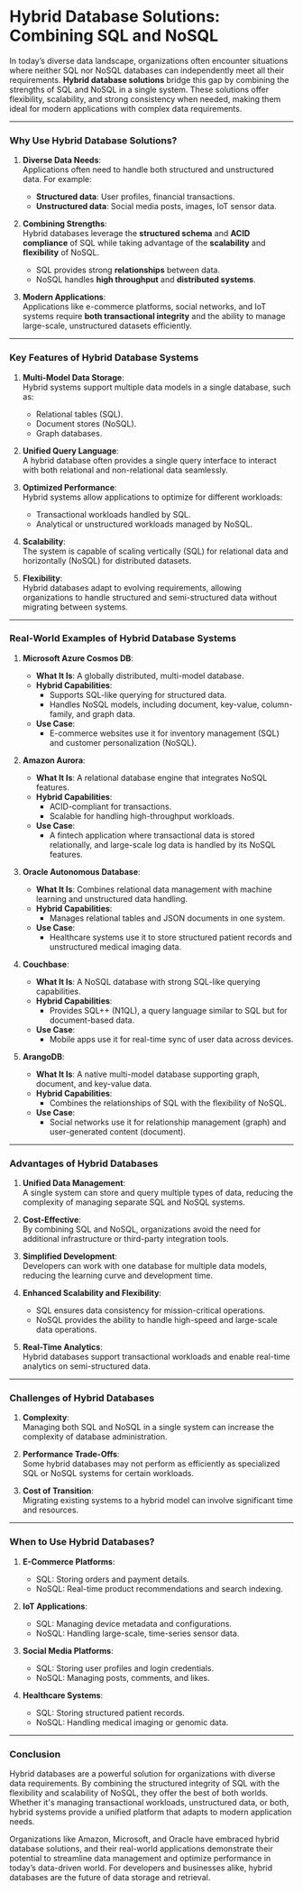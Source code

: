 # **Hybrid Database Solutions: Combining SQL and NoSQL**  

In today’s diverse data landscape, organizations often encounter situations where neither SQL nor NoSQL databases can independently meet all their requirements. **Hybrid database solutions** bridge this gap by combining the strengths of SQL and NoSQL in a single system. These solutions offer flexibility, scalability, and strong consistency when needed, making them ideal for modern applications with complex data requirements.

---

### **Why Use Hybrid Database Solutions?**

1. **Diverse Data Needs**:  
   Applications often need to handle both structured and unstructured data. For example:
   - **Structured data**: User profiles, financial transactions.
   - **Unstructured data**: Social media posts, images, IoT sensor data.

2. **Combining Strengths**:  
   Hybrid databases leverage the **structured schema** and **ACID compliance** of SQL while taking advantage of the **scalability** and **flexibility** of NoSQL.  
   - SQL provides strong **relationships** between data.
   - NoSQL handles **high throughput** and **distributed systems**.

3. **Modern Applications**:  
   Applications like e-commerce platforms, social networks, and IoT systems require **both transactional integrity** and the ability to manage large-scale, unstructured datasets efficiently.

---

### **Key Features of Hybrid Database Systems**

1. **Multi-Model Data Storage**:  
   Hybrid systems support multiple data models in a single database, such as:  
   - Relational tables (SQL).  
   - Document stores (NoSQL).  
   - Graph databases.  

2. **Unified Query Language**:  
   A hybrid database often provides a single query interface to interact with both relational and non-relational data seamlessly.  

3. **Optimized Performance**:  
   Hybrid systems allow applications to optimize for different workloads:  
   - Transactional workloads handled by SQL.  
   - Analytical or unstructured workloads managed by NoSQL.  

4. **Scalability**:  
   The system is capable of scaling vertically (SQL) for relational data and horizontally (NoSQL) for distributed datasets.

5. **Flexibility**:  
   Hybrid databases adapt to evolving requirements, allowing organizations to handle structured and semi-structured data without migrating between systems.

---

### **Real-World Examples of Hybrid Database Systems**

1. **Microsoft Azure Cosmos DB**:  
   - **What It Is**: A globally distributed, multi-model database.  
   - **Hybrid Capabilities**:  
     - Supports SQL-like querying for structured data.  
     - Handles NoSQL models, including document, key-value, column-family, and graph data.  
   - **Use Case**:  
     - E-commerce websites use it for inventory management (SQL) and customer personalization (NoSQL).  

2. **Amazon Aurora**:  
   - **What It Is**: A relational database engine that integrates NoSQL features.  
   - **Hybrid Capabilities**:  
     - ACID-compliant for transactions.  
     - Scalable for handling high-throughput workloads.  
   - **Use Case**:  
     - A fintech application where transactional data is stored relationally, and large-scale log data is handled by its NoSQL features.  

3. **Oracle Autonomous Database**:  
   - **What It Is**: Combines relational data management with machine learning and unstructured data handling.  
   - **Hybrid Capabilities**:  
     - Manages relational tables and JSON documents in one system.  
   - **Use Case**:  
     - Healthcare systems use it to store structured patient records and unstructured medical imaging data.  

4. **Couchbase**:  
   - **What It Is**: A NoSQL database with strong SQL-like querying capabilities.  
   - **Hybrid Capabilities**:  
     - Provides SQL++ (N1QL), a query language similar to SQL but for document-based data.  
   - **Use Case**:  
     - Mobile apps use it for real-time sync of user data across devices.  

5. **ArangoDB**:  
   - **What It Is**: A native multi-model database supporting graph, document, and key-value data.  
   - **Hybrid Capabilities**:  
     - Combines the relationships of SQL with the flexibility of NoSQL.  
   - **Use Case**:  
     - Social networks use it for relationship management (graph) and user-generated content (document).

---

### **Advantages of Hybrid Databases**

1. **Unified Data Management**:  
   A single system can store and query multiple types of data, reducing the complexity of managing separate SQL and NoSQL systems.

2. **Cost-Effective**:  
   By combining SQL and NoSQL, organizations avoid the need for additional infrastructure or third-party integration tools.

3. **Simplified Development**:  
   Developers can work with one database for multiple data models, reducing the learning curve and development time.

4. **Enhanced Scalability and Flexibility**:  
   - SQL ensures data consistency for mission-critical operations.  
   - NoSQL provides the ability to handle high-speed and large-scale data operations.

5. **Real-Time Analytics**:  
   Hybrid databases support transactional workloads and enable real-time analytics on semi-structured data.

---

### **Challenges of Hybrid Databases**

1. **Complexity**:  
   Managing both SQL and NoSQL in a single system can increase the complexity of database administration.

2. **Performance Trade-Offs**:  
   Some hybrid databases may not perform as efficiently as specialized SQL or NoSQL systems for certain workloads.

3. **Cost of Transition**:  
   Migrating existing systems to a hybrid model can involve significant time and resources.

---

### **When to Use Hybrid Databases?**

1. **E-Commerce Platforms**:  
   - SQL: Storing orders and payment details.  
   - NoSQL: Real-time product recommendations and search indexing.

2. **IoT Applications**:  
   - SQL: Managing device metadata and configurations.  
   - NoSQL: Handling large-scale, time-series sensor data.

3. **Social Media Platforms**:  
   - SQL: Storing user profiles and login credentials.  
   - NoSQL: Managing posts, comments, and likes.

4. **Healthcare Systems**:  
   - SQL: Storing structured patient records.  
   - NoSQL: Handling medical imaging or genomic data.

---

### **Conclusion**

Hybrid databases are a powerful solution for organizations with diverse data requirements. By combining the structured integrity of SQL with the flexibility and scalability of NoSQL, they offer the best of both worlds. Whether it's managing transactional workloads, unstructured data, or both, hybrid systems provide a unified platform that adapts to modern application needs.

Organizations like Amazon, Microsoft, and Oracle have embraced hybrid database solutions, and their real-world applications demonstrate their potential to streamline data management and optimize performance in today’s data-driven world. For developers and businesses alike, hybrid databases are the future of data storage and retrieval.